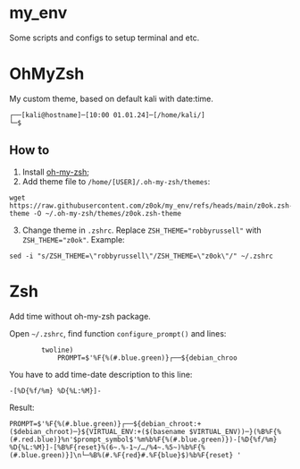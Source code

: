 # my_env
Some scripts and configs to setup terminal and etc.


# OhMyZsh

My custom theme, based on default kali with date:time.

```
┌──[kali@hostname]─[10:00 01.01.24]─[/home/kali/]
└─$ 
```

## How to

1) Install [oh-my-zsh](https://ohmyz.sh/#install);
2) Add theme file to `/home/[USER]/.oh-my-zsh/themes`:
```
wget https://raw.githubusercontent.com/z0ok/my_env/refs/heads/main/z0ok.zsh-theme -O ~/.oh-my-zsh/themes/z0ok.zsh-theme
```
3) Change theme in `.zshrc`. Replace `ZSH_THEME="robbyrussell"` with `ZSH_THEME="z0ok"`. Example:

```
sed -i "s/ZSH_THEME=\"robbyrussell\"/ZSH_THEME=\"z0ok\"/" ~/.zshrc
```

# Zsh

Add time without oh-my-zsh package.

Open `~/.zshrc`, find function `configure_prompt()` and lines:

```
        twoline)
            PROMPT=$'%F{%(#.blue.green)}┌──${debian_chroo
```

You have to add time-date description to this line:

```
-[%D{%f/%m} %D{%L:%M}]-
```

Result:

```
PROMPT=$'%F{%(#.blue.green)}┌──${debian_chroot:+($debian_chroot)─}${VIRTUAL_ENV:+($(basename $VIRTUAL_ENV))─}(%B%F{%(#.red.blue)}%n'$prompt_symbol$'%m%b%F{%(#.blue.green)})-[%D{%f/%m} %D{%L:%M}]-[%B%F{reset}%(6~.%-1~/…/%4~.%5~)%b%F{%(#.blue.green)}]\n└─%B%(#.%F{red}#.%F{blue}$)%b%F{reset} '
```